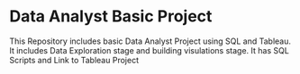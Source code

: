 # Data Analyst Basic Project
This Repository includes basic Data Analyst Project using SQL and Tableau.
It includes Data Exploration stage and building visulations stage.
It has SQL Scripts and Link to Tableau Project
